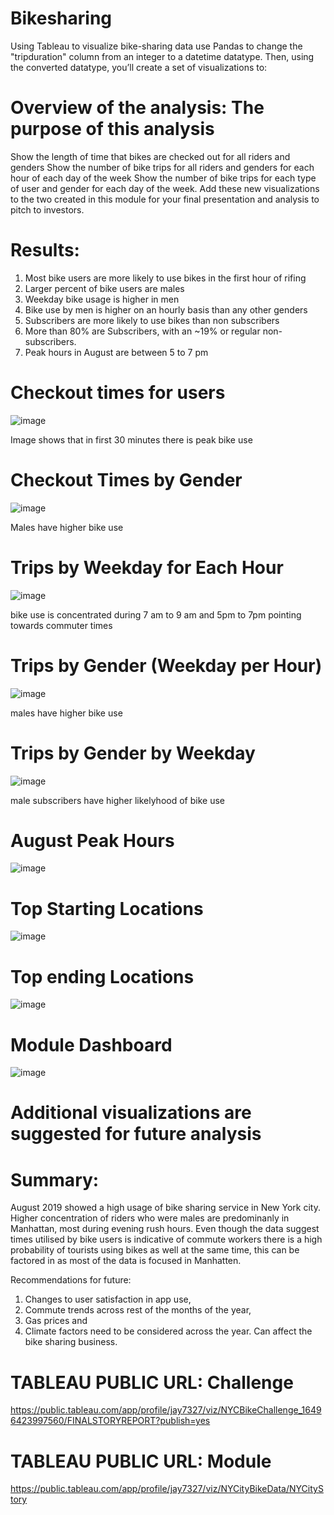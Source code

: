 # Bikesharing
Using Tableau to visualize bike-sharing data
use Pandas to change the "tripduration" column from an integer to a datetime datatype. Then, using the converted datatype, you’ll create a set of visualizations to:

# Overview of the analysis: The purpose of this analysis
Show the length of time that bikes are checked out for all riders and genders
Show the number of bike trips for all riders and genders for each hour of each day of the week
Show the number of bike trips for each type of user and gender for each day of the week.
Add these new visualizations to the two created in this module for your final presentation and analysis to pitch to investors.

# Results:
1. Most bike users are more likely to use bikes in the first hour of rifing
2. Larger percent of bike users are males
3. Weekday bike usage is higher in men
4. Bike use by men is higher on an hourly basis than any other genders
5. Subscribers are more likely to use bikes than non subscribers
6. More than 80% are Subscribers, with an ~19% or regular non-subscribers.
7. Peak hours in August are between 5 to 7 pm

# Checkout times for users

![image](https://user-images.githubusercontent.com/96351897/162660271-4a4019f5-2367-4a65-9f20-ddfb1578d6f0.png)

Image shows that in first 30 minutes there is peak bike use

# Checkout Times by Gender

![image](https://user-images.githubusercontent.com/96351897/162660354-7918e3c7-9daa-4975-8ef5-8f06b37c3794.png)

Males have higher bike use



# Trips by Weekday for Each Hour

![image](https://user-images.githubusercontent.com/96351897/162660425-51fab5c8-1674-4fc8-9de0-4251aaaf32f3.png)

bike use is concentrated during 7 am to 9 am and 5pm to 7pm pointing towards commuter times


# Trips by Gender (Weekday per Hour) 

![image](https://user-images.githubusercontent.com/96351897/162660468-c51e746e-6c20-45b1-b8ef-a680efacc691.png)

males have higher bike use


# Trips by Gender by Weekday

![image](https://user-images.githubusercontent.com/96351897/162660514-87c53d5b-9d3e-40a3-b921-e64ae821736b.png)

male subscribers have higher likelyhood of bike use

# August Peak Hours

![image](https://user-images.githubusercontent.com/96351897/162660600-dda5b20f-c9af-423e-8f20-247f2ee420dc.png)

# Top Starting Locations

![image](https://user-images.githubusercontent.com/96351897/162660681-4fcfec4b-88f2-4cfb-b1c9-1df6a2811d6d.png)


# Top ending Locations

![image](https://user-images.githubusercontent.com/96351897/162660700-ed803da4-2668-4364-a4fc-81923557960f.png)


# Module Dashboard

![image](https://user-images.githubusercontent.com/96351897/162660720-ac3efc35-98cf-4594-bd27-e8a1fb2d78c1.png)

# Additional visualizations are suggested for future analysis


# Summary:

August 2019 showed a high usage of bike sharing service in New York city.
Higher concentration of riders who were males are predominanly in Manhattan, most during evening rush hours. 
Even though the data suggest times utilised by bike users is indicative of commute workers there is a high probability of tourists using bikes as well at the same time, this can be factored in as most of the data is focused in Manhatten.

Recommendations for future:
1. Changes to user satisfaction in app use, 
2. Commute trends across rest of the months of the year,
3. Gas prices and 
4. Climate factors need to be considered across the year. 
Can affect the bike sharing business.


# TABLEAU PUBLIC URL: Challenge
https://public.tableau.com/app/profile/jay7327/viz/NYCBikeChallenge_16496423997560/FINALSTORYREPORT?publish=yes



# TABLEAU PUBLIC URL: Module
https://public.tableau.com/app/profile/jay7327/viz/NYCityBikeData/NYCityStory









